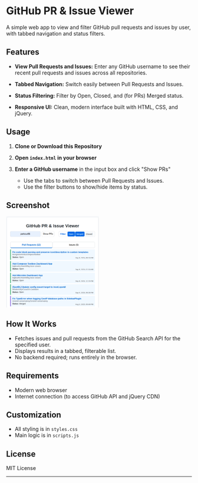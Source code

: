 # GitHub PR & Issue Viewer

A simple web app to view and filter GitHub pull requests and issues by user, with tabbed navigation and status filters.

## Features

- **View Pull Requests and Issues:**
  Enter any GitHub username to see their recent pull requests and issues across all repositories.

- **Tabbed Navigation:**
  Switch easily between Pull Requests and Issues.

- **Status Filtering:**
  Filter by Open, Closed, and (for PRs) Merged status.

- **Responsive UI:**
  Clean, modern interface built with HTML, CSS, and jQuery.

## Usage

1. **Clone or Download this Repository**

2. **Open `index.html` in your browser**

3. **Enter a GitHub username** in the input box and click "Show PRs"
   - Use the tabs to switch between Pull Requests and Issues.
   - Use the filter buttons to show/hide items by status.

## Screenshot

<img src="screenshot/Screenshot.png" alt="Example" width="50%">


## How It Works

- Fetches issues and pull requests from the GitHub Search API for the specified user.
- Displays results in a tabbed, filterable list.
- No backend required; runs entirely in the browser.

## Requirements

- Modern web browser
- Internet connection (to access GitHub API and jQuery CDN)

## Customization

- All styling is in `styles.css`
- Main logic is in `scripts.js`

## License

MIT License

---
